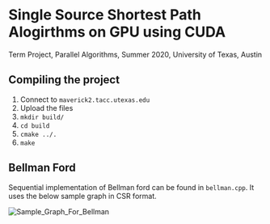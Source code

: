# Single Source Shortest Path Alogirthms on GPU using CUDA
Term Project, Parallel Algorithms, Summer 2020, University of Texas, Austin

## Compiling the project

1. Connect to `maverick2.tacc.utexas.edu`
2. Upload the files
3. `mkdir build/`
4. `cd build`
5. `cmake ../.`
6. `make`

## Bellman Ford
Sequential implementation of Bellman ford can be found in `bellman.cpp`. It uses the below sample graph in CSR format.

![Sample_Graph_For_Bellman](https://user-images.githubusercontent.com/48846576/89080545-cb4dba00-d34e-11ea-8dbd-6e7f4b897bb5.png)
